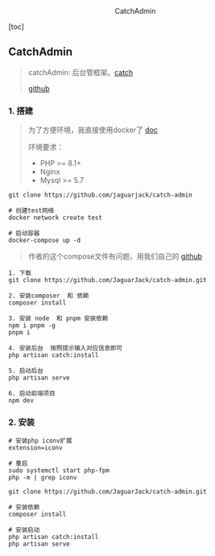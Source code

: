 <center>CatchAdmin</center>





[toc]









## CatchAdmin

> catchAdmin: 后台管框架。[catch](https://catchadmin.com/)
>
> [github](https://github.com/jaguarjack/catch-admin)







### 1. 搭建

> 为了方便环境，我直接使用docker了 [doc](https://catchadmin.com/docs/3.0/catchadmin/install)
>
> 环境要求： 
>
> - PHP >= 8.1+
> - Nginx
> - Mysql >= 5.7

```shell
git clone https://github.com/jaguarjack/catch-admin 

# 创建test网络
docker network create test

# 启动容器
docker-compose up -d
```

> 作者的这个compose文件有问题，用我们自己的 [github](https://github.com/vgoer/dockerLaravel.git)

```shell
1. 下载
git clone https://github.com/JaguarJack/catch-admin.git

2. 安装composer  和 依赖
composer install

3. 安装 node  和 pnpm 安装依赖
npm i pnpm -g 
pnpm i

4. 安装后台  按照提示输入对应信息即可
php artisan catch:install 

5. 启动后台
php artisan serve

6. 启动前端项目
npm dev
```









### 2. 安装

```shell
# 安装php iconv扩展
extension=iconv

# 重启
sudo systemctl start php-fpm
php -m | grep iconv

git clone https://github.com/JaguarJack/catch-admin.git

# 安装依赖
composer install

# 安装启动
php artisan catch:install
php artisan serve
```
















